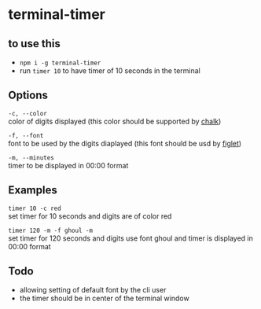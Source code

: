 # terminal-timer

## to use this

* `npm i -g terminal-timer`
* run `timer 10` to have timer of 10 seconds in the terminal

## Options


  `-c, --color`<br>
      color of digits displayed (this color should be supported by [chalk](https://npmjs.com/package/chalk))
  
  `-f, --font`<br>
      font to be used by the digits diaplayed (this font should be usd by [figlet](https://npmjs.com/pcakage/figlet))
  
  `-m, --minutes`<br>
      timer to be displayed in 00:00 format

## Examples

  `timer 10 -c red`<br>
      set timer for 10 seconds and digits are of color red

  `timer 120 -m -f ghoul -m`<br>
      set timer for 120 seconds and digits use font ghoul and timer is displayed in 00:00 format

## Todo

* allowing setting of default font by the cli user
* the timer should be in center of the terminal window
